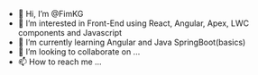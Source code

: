 - 👋 Hi, I’m @FimKG
- 👀 I’m interested in Front-End using React, Angular, Apex, LWC components and Javascript
- 🌱 I’m currently learning Angular and Java SpringBoot(basics)
- 💞️ I’m looking to collaborate on ...
- 📫 How to reach me ...

<!---
FimKG/FimKG is a ✨ special ✨ repository because its `README.md` (this file) appears on your GitHub profile.
You can click the Preview link to take a look at your changes.
--->
